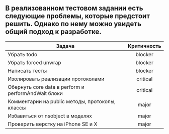 
## В реализованном тестовом задании есть следующие проблемы, которые предстоит решить. Однако по нему можно увидеть общий подход к разработке.

| Задача        | Критичность           |
| ------------- |:-------------:|
| Убрать todo  | blocker |
| Убрать forced unwrap      | blocker      |  
| Написать тесты | blocker      | 
| Изолировать реализации протоколами | critical      | 
| Обернуть core data в perform и performAndWait блоки | critical      |
| Комментарии на public методы, протоколы, классы | major      |  
| Избавиться от nsobject в моделях | major      | 
| Проверить верстку на iPhone SE и X  | major      | 
